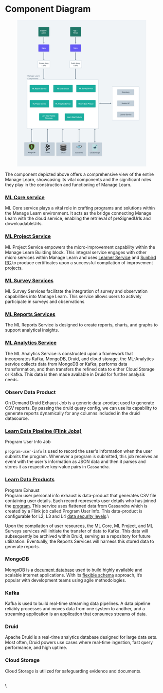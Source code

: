 # Component Diagram

<figure><img src="../../../../.gitbook/assets/Level 0 ML Component Diagram (2) (5).png" alt=""><figcaption></figcaption></figure>

The component depicted above offers a comprehensive view of the entire Manage Learn, showcasing its vital components and the significant roles they play in the construction and functioning of Manage Learn.

### [ML Core service](../../../../contribute/source-code/workflows/manage-learn/ml-core-service.md)

ML Core service plays a vital role in crafting programs and solutions within the Manage Learn environment. It acts as the bridge connecting Manage Learn with the cloud service, enabling the retrieval of preSignedUrls and downloadableUrls.

### [ML Project Service](../../../../contribute/source-code/workflows/manage-learn/ml-project-service.md)

ML Project Service empowers the micro-improvement capability within the Manage Learn Building block. This integral service engages with other micro services within Manage Learn and uses [Learner Service](https://lern.sunbird.org/learn/readme) and [Sunbird RC ](https://docs.sunbirdrc.dev/learn/readme)to produce certificates upon a successful compilation of improvement projects.

### [ML Survey Services](../../../../contribute/source-code/workflows/manage-learn/ml-survey-service.md)

ML Survey Services facilitate the integration of survey and observation capabilities into Manage Learn. This service allows users to actively participate in surveys and observations.

### [ML Reports Services](../../../../contribute/source-code/workflows/manage-learn/ml-report-service.md)

The ML Reports Service is designed to create reports, charts, and graphs to support analytical insights.

### [ML Analytics Service](../../../../contribute/source-code/workflows/manage-learn/ml-anaylatics-service.md)

The ML Analytics Service is constructed upon a framework that incorporates Kafka, MongoDB, Druid, and cloud storage. the ML-Analytics service collects data from MongoDB or Kafka, performs data transformation, and then transfers the refined data to either Cloud Storage or Kafka. This data is then made available in Druid for further analysis needs.

### Observ Data Product

On Demand Druid Exhaust Job is a generic data-product used to generate CSV reports. By passing the druid query config, we can use its capability to generate reports dynamically for any columns included in the druid datasource.

### [Learn Data Pipeline (Flink Jobs)](https://lern.sunbird.org/learn/product-and-developer-guide/data-pipeline-flink-jobs)

Program User Info Job

`program-user-info` is used to record the user's information when the user submits the program. Whenever a program is submitted, this job receives an event with the user's information as JSON data and then it parses and stores it as respective key-value pairs in Cassandra.

### [Learn Data Products](https://lern.sunbird.org/learn/product-and-developer-guide/data-products)

Program Exhaust\
Program user personal info exhaust is data-product that generates CSV file containing user details. Each record represents user details who has joined the [program](../../manage-learn/what-is-a-program.md). This service uses flattened data from Cassandra which is created by a Flink job called Program User Info. This data-product is configurable for L2, L3 and L4 [data security levels](https://docs.google.com/document/d/1pLvKSiPYzFm-XNl9zA5KAIU1MM5CC0tC/edit#heading=h.gjdgxs).\\

Upon the compilation of user resources, the ML Core, ML Project, and ML Surveys services will initiate the transfer of data to Kafka. This data will subsequently be archived within Druid, serving as a repository for future utilization. Eventually, the Reports Services will harness this stored data to generate reports.

### MongoDB

MongoDB is a [document database](https://www.mongodb.com/document-databases) used to build highly available and scalable internet applications. With its [flexible schema](https://www.mongodb.com/scale/mongodb-schema-design) approach, it’s popular with development teams using agile methodologies.

### Kafka

Kafka is used to build real-time streaming data pipelines. A data pipeline reliably processes and moves data from one system to another, and a streaming application is an application that consumes streams of data.

### Druid

Apache Druid is a real-time analytics database designed for large data sets. Most often, Druid powers use cases where real-time ingestion, fast query performance, and high uptime.

### Cloud Storage

Cloud Storage is utilized for safeguarding evidence and documents.

\
\\
